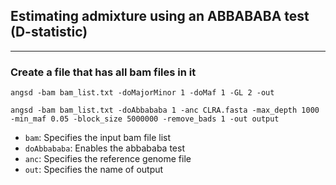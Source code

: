## Estimating admixture using an ABBABABA test (D-statistic) 
---
### Create a file that has all bam files in it
```
angsd -bam bam_list.txt -doMajorMinor 1 -doMaf 1 -GL 2 -out 
```
```
angsd -bam bam_list.txt -doAbbababa 1 -anc CLRA.fasta -max_depth 1000 -min_maf 0.05 -block_size 5000000 -remove_bads 1 -out output
```
- `bam`: Specifies the input bam file list
- `doAbbababa`: Enables the abbababa test
- `anc`: Specifies the reference genome file
- `out`: Specifies the name of output 

